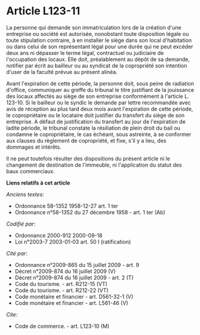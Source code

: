 # Article L123-11

La personne qui demande son immatriculation lors de la création d'une entreprise ou société est autorisée, nonobstant toute
disposition légale ou toute stipulation contraire, à en installer le siège dans son local d'habitation ou dans celui de son
représentant légal pour une durée qui ne peut excéder deux ans ni dépasser le terme légal, contractuel ou judiciaire de
l'occupation des locaux. Elle doit, préalablement au dépôt de sa demande, notifier par écrit au bailleur ou au syndicat de la
copropriété son intention d'user de la faculté prévue au présent alinéa.

Avant l'expiration de cette période, la personne doit, sous peine de radiation d'office, communiquer au greffe du tribunal le
titre justifiant de la jouissance des locaux affectés au siège de son entreprise conformément à l'article L. 123-10. Si le
bailleur ou le syndic le demande par lettre recommandée avec avis de réception au plus tard deux mois avant l'expiration de
cette période, le copropriétaire ou le locataire doit justifier du transfert du siège de son entreprise. A défaut de
justification du transfert au jour de l'expiration de ladite période, le tribunal constate la résiliation de plein droit du
bail ou condamne le copropriétaire, le cas échéant, sous astreinte, à se conformer aux clauses du règlement de copropriété,
et fixe, s'il y a lieu, des dommages et intérêts.

Il ne peut toutefois résulter des dispositions du présent article ni le changement de destination de l'immeuble, ni
l'application du statut des baux commerciaux.

**Liens relatifs à cet article**

_Anciens textes_:

  - Ordonnance 58-1352 1958-12-27 art. 1 ter
  - Ordonnance n°58-1352 du 27 décembre 1958 - art. 1 ter (Ab)

_Codifié par_:

  - Ordonnance 2000-912 2000-09-18
  - Loi n°2003-7 2003-01-03 art. 50 I (ratification)

_Cité par_:

  - Ordonnance n°2009-865 du 15 juillet 2009 - art. 9
  - Décret n°2009-874 du 16 juillet 2009 (V)
  - Décret n°2009-874 du 16 juillet 2009 - art. 2 (T)
  - Code du tourisme. - art. R212-15 (VT)
  - Code du tourisme. - art. R212-22 (VT)
  - Code monétaire et financier - art. D561-32-1 (V)
  - Code monétaire et financier - art. L561-46 (V)

_Cite_:

  - Code de commerce. - art. L123-10 (M)
